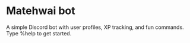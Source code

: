 # Matehwai bot
A simple Discord bot with user profiles, XP tracking, and fun commands. Type %help to get started.
